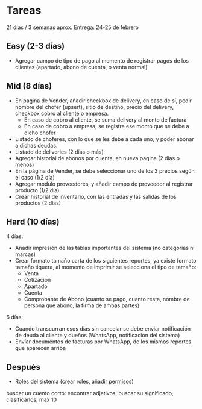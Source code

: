# Tareas

21 días / 3 semanas aprox.
Entrega: 24-25 de febrero

## Easy (2-3 días)

- Agregar campo de tipo de pago al momento de registrar pagos de los clientes (apartado, abono de cuenta, o venta normal)

## Mid (8 días)

- En pagina de Vender, añadir checkbox de delivery, en caso de sí, pedir nombre del chofer (upsert), sitio de destino, precio del delivery, checkbox cobro al cliente o empresa.
  - En caso de cobro al cliente, se suma delivery al monto de factura
  - En caso de cobro a empresa, se registra ese monto que se debe a dicho chofer
- Listado de choferes, con lo que se les debe a cada uno, y poder abonar a dichas deudas.
- Listado de deliveries (2 días o más)
- Agregar historial de abonos por cuenta, en nueva pagina (2 días o menos)
- En la página de Vender, se debe seleccionar uno de los 3 precios según el caso (1/2 día)
- Agregar modulo proveedores, y añadir campo de proveedor al registrar producto (1/2 día)
- Crear historial de inventario, con las entradas y las salidas de los productos (2 días)

## Hard (10 días)

4 días:
- Añadir impresión de las tablas importantes del sistema (no categorías ni marcas)
- Crear formato tamaño carta de los siguientes reportes, ya existe formato tamaño tiquera, al momento de imprimir se selecciona el tipo de tamaño:
  - Venta
  - Cotización
  - Apartado
  - Cuenta
  - Comprobante de Abono (cuanto se pago, cuanto resta, nombre de persona que abono, la firma de ambas partes)

6 días:
- Cuando transcurran esos días sin cancelar se debe enviar notificación de deuda al cliente y dueños (WhatsApp, notificación del sistema)
- Envíar documentos de facturas por WhatsApp, de los mismos reportes que aparecen arriba

## Después

- Roles del sistema (crear roles, añadir permisos)

buscar un cuento corto: encontrar adjetivos, buscar su significado, clasificarlos, max 10
